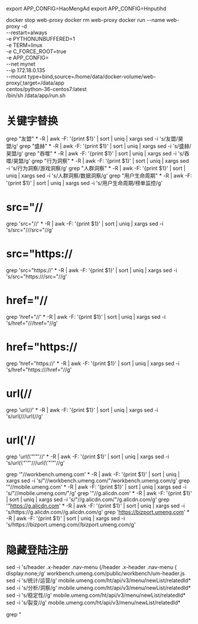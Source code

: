 export APP_CONFIG=HaoMengAd
export APP_CONFIG=Hnputihd


docker stop web-proxy
docker rm web-proxy
docker run --name web-proxy -d \
--restart=always \
-e PYTHONUNBUFFERED=1 \
-e TERM=linux \
-e C_FORCE_ROOT=true \
-e APP_CONFIG= \
--net mynet \
--ip 172.18.0.135 \
--mount type=bind,source=/home/data/docker-volume/web-proxy/,target=/data/app \
centos/python-36-centos7:latest \
/bin/sh /data/app/run.sh


# 关键字替换
grep "友盟" * -R | awk -F: '{print $1}' | sort | uniq | xargs sed -i 's/友盟/昊盟/g'
grep "盛赫" * -R | awk -F: '{print $1}' | sort | uniq | xargs sed -i 's/盛赫/昊盟/g'
grep "吞噬" * -R | awk -F: '{print $1}' | sort | uniq | xargs sed -i 's/吞噬/昊盟/g'
grep "行为洞察" * -R | awk -F: '{print $1}' | sort | uniq | xargs sed -i 's/行为洞察/游戏洞察/g'
grep "人群洞察" * -R | awk -F: '{print $1}' | sort | uniq | xargs sed -i 's/人群洞察/数据洞察/g'
grep "用户生命周期" * -R | awk -F: '{print $1}' | sort | uniq | xargs sed -i 's/用户生命周期/榜单监控/g'


# src="//
grep 'src="//' * -R | awk -F: '{print $1}' | sort | uniq | xargs sed -i 's/src="\/\//src="\//g'
# src="https://
grep 'src="https://' * -R | awk -F: '{print $1}' | sort | uniq | xargs sed -i 's/src="https:\/\//src="\//g'
# href="//
grep 'href="//' * -R | awk -F: '{print $1}' | sort | uniq | xargs sed -i 's/href="\/\//href="\//g'
# href="https://
grep 'href="https://' * -R | awk -F: '{print $1}' | sort | uniq | xargs sed -i 's/href="https:\/\//href="\//g'
# url(//
grep 'url(//' * -R | awk -F: '{print $1}' | sort | uniq | xargs sed -i 's/url(\/\//url(\//g'
# url(\'//
grep 'url(\\'"'"'//' * -R | awk -F: '{print $1}' | sort | uniq | xargs sed -i 's/url(\\'"'"'\/\//url(\\'"'"'\//g'


grep '"//workbench.umeng.com' * -R | awk -F: '{print $1}' | sort | uniq | xargs sed -i 's/"\/\/workbench.umeng.com/"\/workbench.umeng.com/g'
grep '"//mobile.umeng.com' * -R | awk -F: '{print $1}' | sort | uniq | xargs sed -i 's/"\/\/mobile.umeng.com/"/g'
grep '"//g.alicdn.com' * -R | awk -F: '{print $1}' | sort | uniq | xargs sed -i 's/"\/\/g.alicdn.com/"\/g.alicdn.com/g'
grep '"https://g.alicdn.com' * -R | awk -F: '{print $1}' | sort | uniq | xargs sed -i 's/https:\/\/g.alicdn.com/\/g.alicdn.com/g'
grep 'https://bizport.umeng.com' * -R | awk -F: '{print $1}' | sort | uniq | xargs sed -i 's/https:\/\/bizport.umeng.com/\/bizport.umeng.com/g'


# 隐藏登陆注册
sed -i 's/header .x-header .nav-menu {/header .x-header .nav-menu { display:none;/g' workbench.umeng.com/public/workbench/um-header.js
sed -i 's/统计/运营/g' mobile.umeng.com/ht/api/v3/menu/newList/relatedId*
sed -i 's/分析/洞察/g' mobile.umeng.com/ht/api/v3/menu/newList/relatedId*
sed -i 's/稳定性//g' mobile.umeng.com/ht/api/v3/menu/newList/relatedId*
sed -i 's/裂变//g' mobile.umeng.com/ht/api/v3/menu/newList/relatedId*

                
grep "<title>TrackingIO" * -R | awk -F: '{print $1}' | sort | uniq | xargs sed -i 's/<title>TrackingIO/<title>昊盟游戏广告智能投放平台/g'
demo.html  $.cookie("ryioDemoapk", "e31caee07ebedf8c172267e73204802f")


grep '"//' * -R | awk -F: '{print $1}' | sort | uniq | xargs sed -i 's/"\/\//"\//g'



# src="//
grep 'src="//' * -R | awk -F: '{print $1}' | sort | uniq | xargs sed -i 's/src="\/\//src="\//g'
# src="https://
grep 'src="https://' * -R | awk -F: '{print $1}' | sort | uniq | xargs sed -i 's/src="https:\/\//src="\//g'
# href="//
grep 'href="//' * -R | awk -F: '{print $1}' | sort | uniq | xargs sed -i 's/href="\/\//href="\//g'
# href="https://
grep 'href="https://' * -R | awk -F: '{print $1}' | sort | uniq | xargs sed -i 's/href="https:\/\//href="\//g'

grep 'https://d1icd6shlvmxi6.cloudfront.net' * -R | awk -F: '{print $1}' | sort | uniq | xargs sed -i 's/https:\/\/d1icd6shlvmxi6.cloudfront.net/\/d1icd6shlvmxi6.cloudfront.net/g'
grep 'https://ssl-player2.720static.com' * -R | awk -F: '{print $1}' | sort | uniq | xargs sed -i 's/https:\/\/ssl-player2.720static.com/\/ssl-player2.720static.com/g'
grep 'https://static.axhub.im' * -R | awk -F: '{print $1}' | sort | uniq | xargs sed -i 's/https:\/\/static.axhub.im/\/static.axhub.im/g'

grep 'https://static.axhub.im' * -R | awk -F: '{print $1}' | sort | uniq | xargs sed -i 's/https:\/\/static.axhub.im/\/static.axhub.im/g'

 https://ssl-player2.720static.com/krp/1.19-pr10/system/piclist.png
